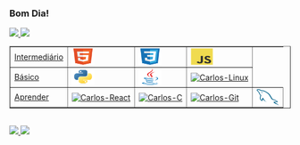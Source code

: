 ### Bom Dia!

<div> 
    <a href="https://github.com/cartulo">
    <img height="160em" src="https://github-readme-stats.vercel.app/api?username=CarlosMarquetti&show_icons=true&theme=tokyonight&include_all_commits=true&count_private=true"/>
    <img height="160em" src="https://github-readme-stats.vercel.app/api/top-langs/?username=CarlosMarquetti&layout=compact&langs_count=7&theme=tokyonight"/>
</div>
  
<div> 
 <table border="1">
        <tr>
            <td>Intermediário</td>
            <td><img align="center" alt="Caelos-HTML" height="30" width="40" src="https://raw.githubusercontent.com/devicons/devicon/master/icons/html5/html5-original.svg"></td>
            <td><img align="center" alt="Carlos-CSS" height="30" width="40" src="https://raw.githubusercontent.com/devicons/devicon/master/icons/css3/css3-original.svg"></td>
            <td><img align="center" alt="Carlos-JS" height="30" width="40" src="https://raw.githubusercontent.com/devicons/devicon/master/icons/javascript/javascript-original.svg"></td>
        </tr>
        <tr>
          <td>Básico</td>
            <td><img align="center" alt="Carlos-Python" height="30" width="40" src="https://raw.githubusercontent.com/devicons/devicon/master/icons/python/python-original.svg"></td>
            <td><img align="center" alt="Carlos-Java" height="30" width="40" src="https://raw.githubusercontent.com/devicons/devicon/master/icons/java/java-original.svg"></td>
            <td><img align="center" alt="Carlos-Linux" height="30" width="40" src="https://cdn.jsdelivr.net/gh/devicons/devicon/icons/linux/linux-original.svg" /></td>
          </tr>
        <tr>
          <td>Aprender</td>
          <td><img align="center" alt="Carlos-React" height="30" width="40" src="https://cdn.jsdelivr.net/gh/devicons/devicon/icons/react/react-original.svg"></td>
          <td><img align="center" alt="Carlos-C" height="30" width="40" src="https://cdn.jsdelivr.net/gh/devicons/devicon/icons/c/c-plain.svg" /></td>
          <td><img align="center" alt="Carlos-Git" height="30" width="40" src="https://cdn.jsdelivr.net/gh/devicons/devicon/icons/react/react-original.svg" /></td>
          <td><img align="center" alt="Carlos-MySQL" height="30" width="40" src="https://raw.githubusercontent.com/devicons/devicon/master/icons/mysql/mysql-original.svg"></td>
        </tr>
    </table><br/>
</div>

<div>
  <a href="https://linkedin.com/in/carlos-marquetti-9066a8216/" target="_blank">
  <img src="https://img.shields.io/badge/-LinkedIn-black.svg?style=for-the-badge&logo=linkedin&color=informational"/>
  </a>
  <a href="mailto:carlos.marquetti312@gmail.com" target="_blank">
  <img src="https://img.shields.io/badge/-Gmail-%23333?style=for-the-badge&logo=gmail&color=red&logoColor=white"/>
  </a>
</div>
